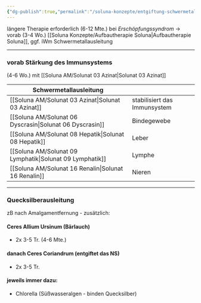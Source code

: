 ```yaml
---
{"dg-publish":true,"permalink":"/soluna-konzepte/entgiftung-schwermetalle-soluna/"}
---
```


längere Therapie erforderlich (6-12 Mte.)
bei *Erschöpfungssyndrom* -> vorab (3-4 Wo.) [[Soluna Konzepte/Aufbautherapie Soluna\|Aufbautherapie Soluna]], ggf. iWm Schwermetallausleitung
***
### **vorab** Stärkung des Immunsystems
(4-6 Wo.) mit [[Soluna AM/Solunat 03 Azinat\|Solunat 03 Azinat]] 

**Schwermetallausleitung**  |                |
|--------------------------|-------------|
[[Soluna AM/Solunat 03 Azinat\|Solunat 03 Azinat]]        | stabilisiert das Immunsystem  |
[[Soluna AM/Solunat 06 Dyscrasin\|Solunat 06 Dyscrasin]]   | Bindegewebe        |
[[Soluna AM/Solunat 08 Hepatik\|Solunat 08 Hepatik]]     | Leber            |
[[Soluna AM/Solunat 09 Lymphatik\|Solunat 09 Lymphatik]] | Lymphe        |
[[Soluna AM/Solunat 16 Renalin\|Solunat 16 Renalin]]      | Nieren          |
***
### Quecksilberausleitung 
zB nach Amalgamentfernung - zusätzlich:
#### Ceres Allium Ursinum (Bärlauch)
- 2x 3-5 Tr. (4-6 Mte.)
#### **danach** Ceres Coriandrum (entgiftet das NS)
- 2x 3-5 Tr.
#### jeweils **immer** dazu: 
- Chlorella (Süßwasseralgen - binden Quecksilber)
